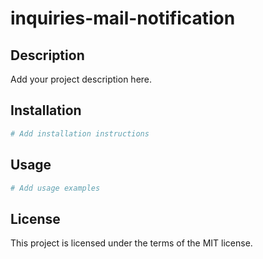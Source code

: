 # inquiries-mail-notification

## Description
Add your project description here.

## Installation
```bash
# Add installation instructions
```

## Usage
```bash
# Add usage examples
```

## License
This project is licensed under the terms of the MIT license.
